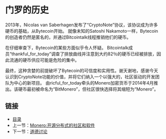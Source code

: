 # 门罗的历史

2013年，Nicolas van Saberhagen发布了“CryptoNote”协议，该协议成为许多硬币的基础，从Bytecoin开始。 就像未知的Satoshi Nakamoto一样，Bytecoin的创造者仍然是匿名的，并通过Bitcointalk线程推销他们的硬币。

在仔细审查下，Bytecoin的某些方面似乎令人怀疑。 Bitcointalk成员“thankful_for_today”调查了排放曲线并注意到大约82％的硬币已经被排放，因此流通的硬币供应可能是危险的集中。

最终，这种贪婪的前提破坏了Bytecoin的可信度和实用性。谢天谢地，感谢今天认识到CryptoNote功能的价值，并将它们纳入一个以强大的，社区驱动的开发团队为中心的新项目。 由ricful_for_today牵头的Monero加密货币于2014年4月推出。该硬币最初被命名为“BitMonero”，但社区很快选择将其缩短为“Monero”。

## 链接

- [目录](directory.md)
- 上一节：[Monero:开源分布式的社区和软件](01.7.md)
- 下一节：[道德讨论](01.9.md)
